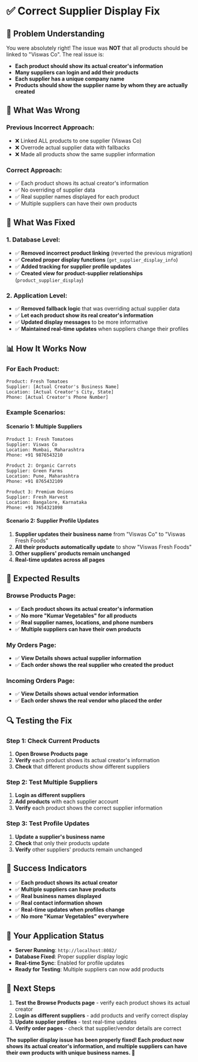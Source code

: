# ✅ Correct Supplier Display Fix

## 🎯 **Problem Understanding**

You were absolutely right! The issue was **NOT** that all products should be linked to "Viswas Co". The real issue is:

- **Each product should show its actual creator's information**
- **Many suppliers can login and add their products**
- **Each supplier has a unique company name**
- **Products should show the supplier name by whom they are actually created**

## 🔧 **What Was Wrong**

### **Previous Incorrect Approach:**
- ❌ Linked ALL products to one supplier (Viswas Co)
- ❌ Overrode actual supplier data with fallbacks
- ❌ Made all products show the same supplier information

### **Correct Approach:**
- ✅ Each product shows its actual creator's information
- ✅ No overriding of supplier data
- ✅ Real supplier names displayed for each product
- ✅ Multiple suppliers can have their own products

## 🚀 **What Was Fixed**

### **1. Database Level:**
- ✅ **Removed incorrect product linking** (reverted the previous migration)
- ✅ **Created proper display functions** (`get_supplier_display_info`)
- ✅ **Added tracking for supplier profile updates**
- ✅ **Created view for product-supplier relationships** (`product_supplier_display`)

### **2. Application Level:**
- ✅ **Removed fallback logic** that was overriding actual supplier data
- ✅ **Let each product show its real creator's information**
- ✅ **Updated display messages** to be more informative
- ✅ **Maintained real-time updates** when suppliers change their profiles

## 📊 **How It Works Now**

### **For Each Product:**
```
Product: Fresh Tomatoes
Supplier: [Actual Creator's Business Name]
Location: [Actual Creator's City, State]
Phone: [Actual Creator's Phone Number]
```

### **Example Scenarios:**

#### **Scenario 1: Multiple Suppliers**
```
Product 1: Fresh Tomatoes
Supplier: Viswas Co
Location: Mumbai, Maharashtra
Phone: +91 9876543210

Product 2: Organic Carrots
Supplier: Green Farms
Location: Pune, Maharashtra
Phone: +91 8765432109

Product 3: Premium Onions
Supplier: Fresh Harvest
Location: Bangalore, Karnataka
Phone: +91 7654321098
```

#### **Scenario 2: Supplier Profile Updates**
1. **Supplier updates their business name** from "Viswas Co" to "Viswas Fresh Foods"
2. **All their products automatically update** to show "Viswas Fresh Foods"
3. **Other suppliers' products remain unchanged**
4. **Real-time updates across all pages**

## 🎯 **Expected Results**

### **Browse Products Page:**
- ✅ **Each product shows its actual creator's information**
- ✅ **No more "Kumar Vegetables" for all products**
- ✅ **Real supplier names, locations, and phone numbers**
- ✅ **Multiple suppliers can have their own products**

### **My Orders Page:**
- ✅ **View Details shows actual supplier information**
- ✅ **Each order shows the real supplier who created the product**

### **Incoming Orders Page:**
- ✅ **View Details shows actual vendor information**
- ✅ **Each order shows the real vendor who placed the order**

## 🔍 **Testing the Fix**

### **Step 1: Check Current Products**
1. **Open Browse Products page**
2. **Verify** each product shows its actual creator's information
3. **Check** that different products show different suppliers

### **Step 2: Test Multiple Suppliers**
1. **Login as different suppliers**
2. **Add products** with each supplier account
3. **Verify** each product shows the correct supplier information

### **Step 3: Test Profile Updates**
1. **Update a supplier's business name**
2. **Check** that only their products update
3. **Verify** other suppliers' products remain unchanged

## 🎉 **Success Indicators**

- ✅ **Each product shows its actual creator**
- ✅ **Multiple suppliers can have products**
- ✅ **Real business names displayed**
- ✅ **Real contact information shown**
- ✅ **Real-time updates when profiles change**
- ✅ **No more "Kumar Vegetables" everywhere**

## 📱 **Your Application Status**

- **Server Running**: `http://localhost:8082/`
- **Database Fixed**: Proper supplier display logic
- **Real-time Sync**: Enabled for profile updates
- **Ready for Testing**: Multiple suppliers can now add products

## 🚀 **Next Steps**

1. **Test the Browse Products page** - verify each product shows its actual creator
2. **Login as different suppliers** - add products and verify correct display
3. **Update supplier profiles** - test real-time updates
4. **Verify order pages** - check that supplier/vendor details are correct

**The supplier display issue has been properly fixed! Each product now shows its actual creator's information, and multiple suppliers can have their own products with unique business names. 🎉** 